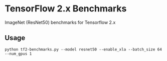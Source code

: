 # TensorFlow 2.x Benchmarks

ImageNet (ResNet50) benchmarks for Tensorflow 2.x

## Usage

```
python tf2-benchmarks.py --model resnet50 --enable_xla --batch_size 64 --num_gpus 1
```
